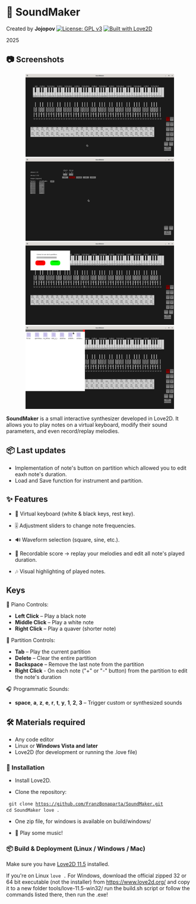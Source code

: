 # 🎹 SoundMaker

Created by **Jojopov**
[![License: GPL v3](https://img.shields.io/badge/License-GPLv3-blue.svg)](https://www.gnu.org/licenses/gpl-3.0.html)
[![Built with Love2D](https://img.shields.io/badge/Built%20with-Love2D-ff69b4)](https://love2d.org/)

2025

## 📷 Screenshots

<p align="center">
  <img src="./pictures/screenshot3.png" alt="Main interface" width="400"/>
  <img src="./pictures/screenshot4.png" alt="Edit instrument" width="400"/>
    <img src="./pictures/screenshot5.png" alt="Save partition" width="400"/>
  <img src="./pictures/screenshot6.png" alt="Load partition" width="400"/>

</p>

**SoundMaker** is a small interactive synthesizer developed in Love2D.
It allows you to play notes on a virtual keyboard, modify their sound parameters, and even record/replay melodies.

## 📦 Last updates

- Implementation of note's button on partition which allowed you to edit eaxh note's duration.
- Load and Save function for instrument and partition.

## ✨ Features

- 🎹 Virtual keyboard (white & black keys, rest key).

- 🎚️ Adjustment sliders to change note frequencies.

- 🔊 Waveform selection (square, sine, etc.).

- 📝 Recordable score → replay your melodies and edit all note's played duration.

- 🎶 Visual highlighting of played notes.

## Keys

🎹 Piano Controls:

- **Left Click** – Play a black note
- **Middle Click** – Play a white note
- **Right Click** – Play a quaver (shorter note)

📝 Partition Controls:

- **Tab** – Play the current partition
- **Delete** – Clear the entire partition
- **Backspace** – Remove the last note from the partition
- **Right Click** - On each note ("+" or "-" button) from the partition to edit the note's duration

🎧 Programmatic Sounds:

- **space**, **a**, **z**, **e**, **r**, **t**, **y**, **1**, **2**, **3** – Trigger custom or synthesized sounds

## 🛠 Materials required

- Any code editor
- Linux or **Windows Vista and later**
- Love2D (for development or running the .love file)

### 🚀 Installation

- Install Love2D.

- Clone the repository:

<code> git clone https://github.com/FranzBonaparta/SoundMaker.git
cd SoundMaker
love .</code>

- One zip file, for windows is available on build/windows/

- 🎉 Play some music!

### 📦 Build & Deployment (Linux / Windows / Mac)

Make sure you have [Love2D 11.5](https://love2d.org/) installed.

If you're on Linux
<code>love .</code>
For Windows, download the official zipped 32 or 64 bit executable (not the installer) from https://www.love2d.org/ and copy it to a new folder tools/love-11.5-win32/
 run the build.sh script or follow the commands listed there, then run the .exe!